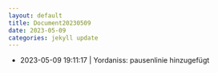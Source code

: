 ```yaml
---
layout: default
title: Document20230509
date: 2023-05-09
categories: jekyll update
---
```

- 2023-05-09 19:11:17 | Yordaniss: pausenlinie hinzugefügt 
